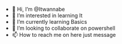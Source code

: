 - 👋 Hi, I’m @Itwannabe
- 👀 I’m interested in learning It
- 🌱 I’m currently learning Basics
- 💞️ I’m looking to collaborate on powershell
- 📫 How to reach me on here just message 

<!---
Itwannabe/Itwannabe is a ✨ special ✨ repository because its `README.md` (this file) appears on your GitHub profile.
You can click the Preview link to take a look at your changes.
--->
